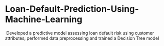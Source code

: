 # Loan-Default-Prediction-Using-Machine-Learning
﻿ Developed a predictive model assessing loan default risk using customer attributes; performed data preprocessing and trained a Decision Tree model
